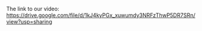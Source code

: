 The link to our video:
https://drive.google.com/file/d/1kJ4kyPGx_xuwumdy3NRFzThwP5DR7SRn/view?usp=sharing